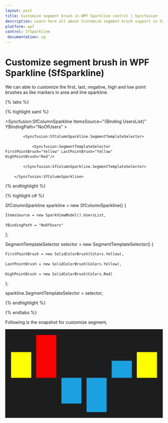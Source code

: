 ```yaml
---
layout: post
title: Customize segment brush in WPF Sparkline control | Syncfusion
description: Learn here all about Customize segment brush support in Syncfusion WPF Sparkline (SfSparkline) control and more.
platform: wpf
control: SfSparkline
 documentation: ug
---
```


# Customize segment brush in WPF Sparkline (SfSparkline)

We can able to customize the first, last, negative, high and low point brushes as like markers in area and line sparkline.

{% tabs %}

{% highlight xaml %}

<Syncfusion:SfColumnSparkline ItemsSource="{Binding UsersList}" YBindingPath="NoOfUsers" >

            <Syncfusion:SfColumnSparkline.SegmentTemplateSelector>

                <Syncfusion:SegmentTemplateSelector FirstPointBrush="Yellow" LastPointBrush="Yellow" HighPointBrush="Red"/>

            </Syncfusion:SfColumnSparkline.SegmentTemplateSelector>

        </Syncfusion:SfColumnSparkline>
		
{% endhighlight  %}

{% highlight c# %}

SfColumnSparkline sparkline = new SfColumnSparkline()
{

    ItemsSource = new SparkViewModel().UsersList,

    YBindingPath = "NoOfUsers"

};

SegmentTemplateSelector selector = new SegmentTemplateSelector()
{

    FirstPointBrush = new SolidColorBrush(Colors.Yellow),

    LastPointBrush = new SolidColorBrush(Colors.Yellow),

    HighPointBrush = new SolidColorBrush(Colors.Red)

};

sparkline.SegmentTemplateSelector = selector;

{% endhighlight %}

{% endtabs %}

Following is the snapshot for customize segment,

![Customize-segment-brush_img1](Customize-segment-brush_images/Customize-segment-brush_img1.png)
